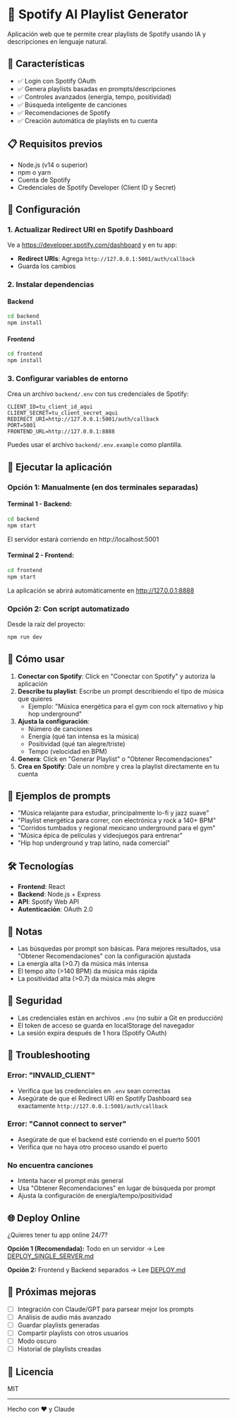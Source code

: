 # 🎵 Spotify AI Playlist Generator

Aplicación web que te permite crear playlists de Spotify usando IA y descripciones en lenguaje natural.

## 🚀 Características

- ✅ Login con Spotify OAuth
- ✅ Genera playlists basadas en prompts/descripciones
- ✅ Controles avanzados (energía, tempo, positividad)
- ✅ Búsqueda inteligente de canciones
- ✅ Recomendaciones de Spotify
- ✅ Creación automática de playlists en tu cuenta

## 📋 Requisitos previos

- Node.js (v14 o superior)
- npm o yarn
- Cuenta de Spotify
- Credenciales de Spotify Developer (Client ID y Secret)

## 🔧 Configuración

### 1. Actualizar Redirect URI en Spotify Dashboard

Ve a https://developer.spotify.com/dashboard y en tu app:

- **Redirect URIs**: Agrega `http://127.0.0.1:5001/auth/callback`
- Guarda los cambios

### 2. Instalar dependencias

#### Backend
```bash
cd backend
npm install
```

#### Frontend
```bash
cd frontend
npm install
```

### 3. Configurar variables de entorno

Crea un archivo `backend/.env` con tus credenciales de Spotify:
```
CLIENT_ID=tu_client_id_aqui
CLIENT_SECRET=tu_client_secret_aqui
REDIRECT_URI=http://127.0.0.1:5001/auth/callback
PORT=5001
FRONTEND_URL=http://127.0.0.1:8888
```

Puedes usar el archivo `backend/.env.example` como plantilla.

## 🚀 Ejecutar la aplicación

### Opción 1: Manualmente (en dos terminales separadas)

#### Terminal 1 - Backend:
```bash
cd backend
npm start
```

El servidor estará corriendo en http://localhost:5001

#### Terminal 2 - Frontend:
```bash
cd frontend
npm start
```

La aplicación se abrirá automáticamente en http://127.0.0.1:8888

### Opción 2: Con script automatizado

Desde la raíz del proyecto:
```bash
npm run dev
```

## 📖 Cómo usar

1. **Conectar con Spotify**: Click en "Conectar con Spotify" y autoriza la aplicación
2. **Describe tu playlist**: Escribe un prompt describiendo el tipo de música que quieres
   - Ejemplo: "Música energética para el gym con rock alternativo y hip hop underground"
3. **Ajusta la configuración**: 
   - Número de canciones
   - Energía (qué tan intensa es la música)
   - Positividad (qué tan alegre/triste)
   - Tempo (velocidad en BPM)
4. **Genera**: Click en "Generar Playlist" o "Obtener Recomendaciones"
5. **Crea en Spotify**: Dale un nombre y crea la playlist directamente en tu cuenta

## 🎯 Ejemplos de prompts

- "Música relajante para estudiar, principalmente lo-fi y jazz suave"
- "Playlist energética para correr, con electrónica y rock a 140+ BPM"
- "Corridos tumbados y regional mexicano underground para el gym"
- "Música épica de películas y videojuegos para entrenar"
- "Hip hop underground y trap latino, nada comercial"

## 🛠️ Tecnologías

- **Frontend**: React
- **Backend**: Node.js + Express
- **API**: Spotify Web API
- **Autenticación**: OAuth 2.0

## 📝 Notas

- Las búsquedas por prompt son básicas. Para mejores resultados, usa "Obtener Recomendaciones" con la configuración ajustada
- La energía alta (>0.7) da música más intensa
- El tempo alto (>140 BPM) da música más rápida
- La positividad alta (>0.7) da música más alegre

## 🔐 Seguridad

- Las credenciales están en archivos `.env` (no subir a Git en producción)
- El token de acceso se guarda en localStorage del navegador
- La sesión expira después de 1 hora (Spotify OAuth)

## 🐛 Troubleshooting

### Error: "INVALID_CLIENT"
- Verifica que las credenciales en `.env` sean correctas
- Asegúrate de que el Redirect URI en Spotify Dashboard sea exactamente `http://127.0.0.1:5001/auth/callback`

### Error: "Cannot connect to server"
- Asegúrate de que el backend esté corriendo en el puerto 5001
- Verifica que no haya otro proceso usando el puerto

### No encuentra canciones
- Intenta hacer el prompt más general
- Usa "Obtener Recomendaciones" en lugar de búsqueda por prompt
- Ajusta la configuración de energía/tempo/positividad

## 🌐 Deploy Online

¿Quieres tener tu app online 24/7?

**Opción 1 (Recomendada):** Todo en un servidor → Lee [DEPLOY_SINGLE_SERVER.md](DEPLOY_SINGLE_SERVER.md)

**Opción 2:** Frontend y Backend separados → Lee [DEPLOY.md](DEPLOY.md)

## 🎉 Próximas mejoras

- [ ] Integración con Claude/GPT para parsear mejor los prompts
- [ ] Análisis de audio más avanzado
- [ ] Guardar playlists generadas
- [ ] Compartir playlists con otros usuarios
- [ ] Modo oscuro
- [ ] Historial de playlists creadas

## 📄 Licencia

MIT

---

Hecho con ❤️ y Claude
